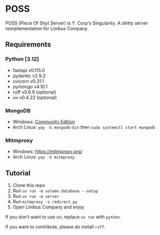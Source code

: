 # POSS
POSS (Piece Of Shyt Server) is Y. Corp's Singularity. A shitty server reimplementation for Limbus Company.

## Requirements

### Python [3.12]
- fastapi v0.115.0
- pydantic v2.9.2
- uvicorn v0.31.1
- pymongo v4.10.1
- ruff v0.6.9 (optional)
- uv v0.4.22 (optional)

### MongoDB
- Windows: [Community Edition](https://www.mongodb.com/try/download/community-edition)
- Arch Linux: `yay -S mongodb-bin` then `sudo systemctl start mongodb`

### Mitmproxy
- Windows: https://mitmproxy.org/
- Arch Linux: `yay -S mitmproxy`

## Tutorial

1. Clone this repo
2. Run `uv run -m solemn.database --setup`
3. Run `uv run -m server`
4. Run `mitmproxy -s redirect.py`
4. Open Limbus Company and enjoy

If you don't want to use uv, replace `uv run` with `python`.

If you want to contribute, please do install `ruff`.
